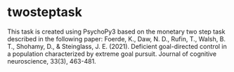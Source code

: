 # twosteptask
This task is created using PsychoPy3 based on the monetary two step task described in the following paper:
Foerde, K., Daw, N. D., Rufin, T., Walsh, B. T., Shohamy, D., & Steinglass, J. E. (2021). Deficient goal-directed control in a population characterized by extreme goal pursuit. Journal of cognitive neuroscience, 33(3), 463-481.
